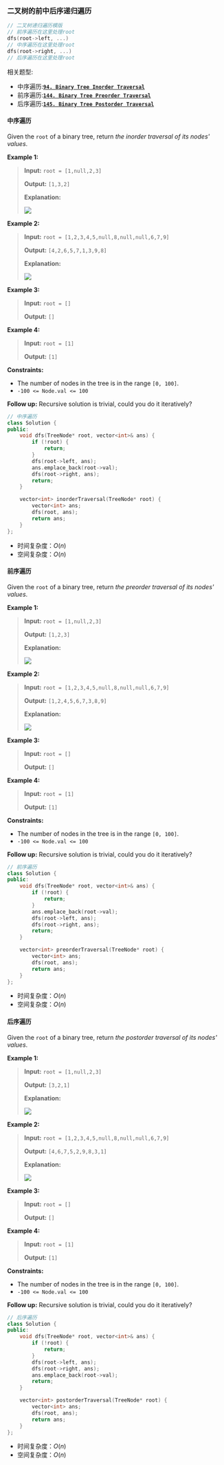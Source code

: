 ### 二叉树的前中后序递归遍历
```cpp
// 二叉树递归遍历模版
// 前序遍历在这里处理root
dfs(root->left, ...)
// 中序遍历在这里处理root
dfs(root->right, ...)
// 后序遍历在这里处理root
```
相关题型:
-   中序遍历:**[`94. Binary Tree Inorder Traversal`](https://leetcode.cn/problems/binary-tree-inorder-traversal/description/)**
-   前序遍历:**[`144. Binary Tree Preorder Traversal`](https://leetcode.cn/problems/binary-tree-preorder-traversal/description/)**
-   后序遍历:**[`145. Binary Tree Postorder Traversal`](https://leetcode.cn/problems/binary-tree-postorder-traversal/description/)**

#### 中序遍历
Given the `root` of a binary tree, return _the inorder traversal of its nodes' values_.

**Example 1:**
> **Input:** `root = [1,null,2,3]`
>
> **Output:** `[1,3,2]`
>
> **Explanation:**
>
> ![](https://assets.leetcode.com/uploads/2024/08/29/screenshot-2024-08-29-202743.png)
>

**Example 2:**
> **Input:** `root = [1,2,3,4,5,null,8,null,null,6,7,9]`
>
> **Output:** `[4,2,6,5,7,1,3,9,8]`
>
> **Explanation:**
>
> ![](https://assets.leetcode.com/uploads/2024/08/29/tree_2.png)
>

**Example 3:**
> **Input:** `root = []`
>
> **Output:** `[]`
>

**Example 4:**
> **Input:** `root = [1]`
>
> **Output:** `[1]`
> 

**Constraints:**
-   The number of nodes in the tree is in the range `[0, 100]`.
-   `-100 <= Node.val <= 100`

**Follow up:** Recursive solution is trivial, could you do it iteratively?

```cpp
// 中序遍历
class Solution {
public:
    void dfs(TreeNode* root, vector<int>& ans) {
        if (!root) {
            return;
        }
        dfs(root->left, ans);
        ans.emplace_back(root->val);
        dfs(root->right, ans);
        return;
    }

    vector<int> inorderTraversal(TreeNode* root) {
        vector<int> ans;
        dfs(root, ans);
        return ans;    
    }
};
```
* 时间复杂度：$O(n)$
* 空间复杂度：$O(n)$


#### 前序遍历
Given the  `root`  of a binary tree, return  _the preorder traversal of its nodes' values_.

**Example 1:**
> **Input:**  `root = [1,null,2,3]`
>
> **Output:**  `[1,2,3]`
>
> **Explanation:**
>
> ![](https://assets.leetcode.com/uploads/2024/08/29/screenshot-2024-08-29-202743.png)
>

**Example 2:**
> **Input:**  `root = [1,2,3,4,5,null,8,null,null,6,7,9]`
>
> **Output:**  `[1,2,4,5,6,7,3,8,9]`
>
> **Explanation:**
>
> ![](https://assets.leetcode.com/uploads/2024/08/29/tree_2.png)
>

**Example 3:**
> **Input:**  `root = []`
>
> **Output:**  `[]`
>

**Example 4:**
> **Input:**  `root = [1]`
>
> **Output:**  `[1]`
>

**Constraints:**
-   The number of nodes in the tree is in the range  `[0, 100]`.
-   `-100 <= Node.val <= 100`

**Follow up:**  Recursive solution is trivial, could you do it iteratively?

```cpp
// 前序遍历
class Solution {
public:
    void dfs(TreeNode* root, vector<int>& ans) {
        if (!root) {
            return;
        }
        ans.emplace_back(root->val);
        dfs(root->left, ans);
        dfs(root->right, ans);
        return;
    }

    vector<int> preorderTraversal(TreeNode* root) {
        vector<int> ans;
        dfs(root, ans);
        return ans;    
    }
};
```
* 时间复杂度：$O(n)$
* 空间复杂度：$O(n)$

#### 后序遍历
Given the  `root`  of a binary tree, return  _the postorder traversal of its nodes' values_.

**Example 1:**
>**Input:**  `root = [1,null,2,3]`
>
>**Output:**  `[3,2,1]`
>
>**Explanation:**
>
>![](https://assets.leetcode.com/uploads/2024/08/29/screenshot-2024-08-29-202743.png)
>

**Example 2:**
>**Input:**  `root = [1,2,3,4,5,null,8,null,null,6,7,9]`
>
>**Output:**  `[4,6,7,5,2,9,8,3,1]`
>
>**Explanation:**
>
>![](https://assets.leetcode.com/uploads/2024/08/29/tree_2.png)
>

**Example 3:**
>**Input:**  `root = []`
>
>**Output:**  `[]`
>

**Example 4:**
>**Input:**  `root = [1]`
>
>**Output:**  `[1]`
>

**Constraints:**
-   The number of nodes in the tree is in the range  `[0, 100]`.
-   `-100 <= Node.val <= 100`

**Follow up:**  Recursive solution is trivial, could you do it iteratively?

```cpp
// 后序遍历
class Solution {
public:
    void dfs(TreeNode* root, vector<int>& ans) {
        if (!root) {
            return;
        }
        dfs(root->left, ans);
        dfs(root->right, ans);
        ans.emplace_back(root->val);
        return;
    }

    vector<int> postorderTraversal(TreeNode* root) {
        vector<int> ans;
        dfs(root, ans);
        return ans;    
    }
};
```
* 时间复杂度：$O(n)$
* 空间复杂度：$O(n)$